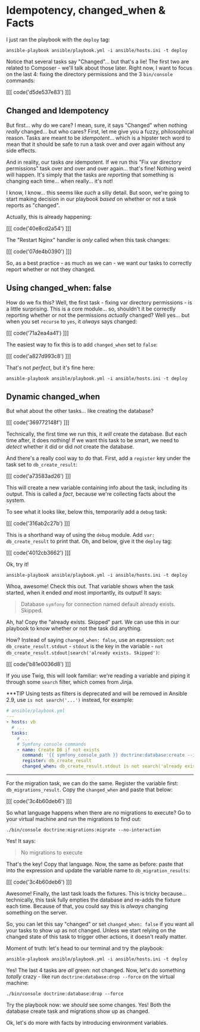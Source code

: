 # Idempotency, changed_when & Facts

I just ran the playbook with the `deploy` tag:

```terminal
ansible-playbook ansible/playbook.yml -i ansible/hosts.ini -t deploy
```

Notice that several tasks say "Changed"... but that's a lie! The first two
are related to Composer - we'll talk about those later. Right now, I want to focus
on the last 4: fixing the directory permissions and the 3 `bin/console` commands:

[[[ code('d5de537e83') ]]]

## Changed and Idempotency

But first... why do we care? I mean, sure, it says "Changed" when nothing *really*
changed... but who cares? First, let me give you a fuzzy, philosophical reason.
Tasks are meant to be *idempotent*... which is a hipster tech word to mean that it
should be safe to run a task over and over again without any side effects.

And in reality, our tasks *are* idempotent. If we run this "Fix var directory permissions"
task over and over and over again... that's fine! Nothing weird will happen. It's
simply that the tasks are *reporting* that something is changing each time... when
really... it's not!

I know, I know... this seems like *such* a silly detail. But soon, we're going to
start making decision in our playbook *based* on whether or not a task reports
as "changed".

Actually, this is already happening:

[[[ code('40e8cd2a54') ]]]

The "Restart Nginx" handler is *only* called when this task changes:

[[[ code('07de4b0390') ]]]

So, as a best practice - as much as we can - we want our tasks to correctly report
whether or not they changed.

## Using changed_when: false

How do we fix this? Well, the first task - fixing var directory permissions - is
a little surprising. This is a core module... so, shouldn't it be correctly reporting
whether or not the permissions *actually* changed? Well yes... but when you set
`recurse` to `yes`, it *always* says changed:

[[[ code('71a2ea4a41') ]]]

The easiest way to fix this is to add `changed_when` set to `false`:

[[[ code('a827d993c8') ]]]

That's not *perfect*, but it's fine here:

```terminal
ansible-playbook ansible/playbook.yml -i ansible/hosts.ini -t deploy
```

## Dynamic changed_when

But what about the other tasks... like creating the database?

[[[ code('369772148f') ]]]

Technically, the first time we run this, it *will* create the database. But each
time after, it does nothing! If we want this task to be smart, we need to *detect*
whether it did or did *not* create the database.

And there's a really cool way to do that. First, add a `register` key under the
task set to `db_create_result`:

[[[ code('a73583ad26') ]]]

This will create a new variable containing info about the task, including its output.
This is called a *fact*, because we're collecting facts about the system.

To see what it looks like, below this, temporarily add a `debug` task:

[[[ code('316ab2c27b') ]]]

This is a shorthand way of using the `debug` module. Add `var: db_create_result`
to print that. Oh, and below, give it the `deploy` tag:

[[[ code('4012cb3662') ]]]

Ok, try it!

```terminal
ansible-playbook ansible/playbook.yml -i ansible/hosts.ini -t deploy
```

Whoa, awesome! Check this out. That variable shows when the task started, when it
ended *and* most importantly, its output! It says:

> Database `symfony` for connection named default already exists. Skipped.

Ah, ha! Copy the "already exists. Skipped" part. We can use this in our playbook
to know whether or not the task did anything.

How? Instead of saying `changed_when: false`, use an expression:
`not db_create_result.stdout` - `stdout` is the key in the variable - 
`not db_create_result.stdout|search('already exists. Skipped')`:

[[[ code('b81e0036d8') ]]]

If you use Twig, this will look familiar: we're reading a variable and piping it
through some `search` filter, which comes from Jinja.

***TIP
Using tests as filters is deprecated and will be removed in Ansible 2.9, use
`is not search('...')` instead, for example:

```yaml
# ansible/playbook.yml
---
- hosts: vb
  # ...
  tasks:
    # ...
    # Symfony console commands
    - name: Create DB if not exists
      command: '{{ symfony_console_path }} doctrine:database:create --if-not-exists'
      register: db_create_result
      changed_when: db_create_result.stdout is not search('already exists. Skipped')
```
***

For the migration task, we can do the same. Register the variable first: `db_migrations_result`.
Copy the `changed_when` and paste that below:

[[[ code('3c4b60deb6') ]]]

So what language happens when there are *no* migrations to execute? Go to your virtual
machine and run the migrations to find out:

```terminal
./bin/console doctrine:migrations:migrate --no-interaction
```

Yes! It says:

> No migrations to execute

That's the key! Copy that language. Now, the same as before: paste that into the
expression and update the variable name to `db_migration_results`:

[[[ code('3c4b60deb6') ]]]

Awesome! Finally, the last task loads the fixtures. This is tricky because... technically,
this task fully empties the database and re-adds the fixture each time. Because
of that, you could say this is *always* changing something on the server.

So, you can let this say "changed" or set `changed_when: false` if you want all
your tasks to show up as not changed. Unless we start relying on the changed state
of this task to trigger other actions, it doesn't really matter.

Moment of truth: let's head to our terminal and try the playbook:

```terminal
ansible-playbook ansible/playbook.yml -i ansible/hosts.ini -t deploy
```

Yes! The last 4 tasks are *all* green: not changed. Now, let's do something *totally*
crazy - like run `doctrine:database:drop --force` on the virtual machine:

```terminal
./bin/console doctrine:database:drop --force
```

Try the playbook now: we *should* see some changes. Yes! Both the database create
task and migrations show up as changed.

Ok, let's do more with facts by introducing environment variables.
